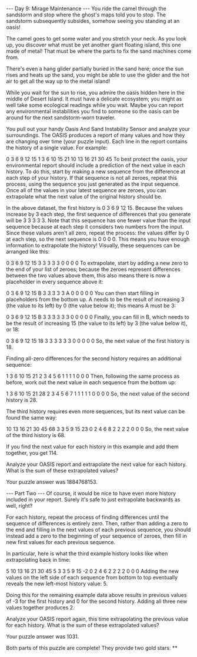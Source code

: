 --- Day 9: Mirage Maintenance ---
You ride the camel through the sandstorm and stop where the ghost's maps told you to stop. The sandstorm subsequently subsides, somehow seeing you standing at an oasis!

The camel goes to get some water and you stretch your neck. As you look up, you discover what must be yet another giant floating island, this one made of metal! That must be where the parts to fix the sand machines come from.

There's even a hang glider partially buried in the sand here; once the sun rises and heats up the sand, you might be able to use the glider and the hot air to get all the way up to the metal island!

While you wait for the sun to rise, you admire the oasis hidden here in the middle of Desert Island. It must have a delicate ecosystem; you might as well take some ecological readings while you wait. Maybe you can report any environmental instabilities you find to someone so the oasis can be around for the next sandstorm-worn traveler.

You pull out your handy Oasis And Sand Instability Sensor and analyze your surroundings. The OASIS produces a report of many values and how they are changing over time (your puzzle input). Each line in the report contains the history of a single value. For example:

0 3 6 9 12 15
1 3 6 10 15 21
10 13 16 21 30 45
To best protect the oasis, your environmental report should include a prediction of the next value in each history. To do this, start by making a new sequence from the difference at each step of your history. If that sequence is not all zeroes, repeat this process, using the sequence you just generated as the input sequence. Once all of the values in your latest sequence are zeroes, you can extrapolate what the next value of the original history should be.

In the above dataset, the first history is 0 3 6 9 12 15. Because the values increase by 3 each step, the first sequence of differences that you generate will be 3 3 3 3 3. Note that this sequence has one fewer value than the input sequence because at each step it considers two numbers from the input. Since these values aren't all zero, repeat the process: the values differ by 0 at each step, so the next sequence is 0 0 0 0. This means you have enough information to extrapolate the history! Visually, these sequences can be arranged like this:

0   3   6   9  12  15
  3   3   3   3   3
    0   0   0   0
To extrapolate, start by adding a new zero to the end of your list of zeroes; because the zeroes represent differences between the two values above them, this also means there is now a placeholder in every sequence above it:

0   3   6   9  12  15   B
  3   3   3   3   3   A
    0   0   0   0   0
You can then start filling in placeholders from the bottom up. A needs to be the result of increasing 3 (the value to its left) by 0 (the value below it); this means A must be 3:

0   3   6   9  12  15   B
  3   3   3   3   3   3
    0   0   0   0   0
Finally, you can fill in B, which needs to be the result of increasing 15 (the value to its left) by 3 (the value below it), or 18:

0   3   6   9  12  15  18
  3   3   3   3   3   3
    0   0   0   0   0
So, the next value of the first history is 18.

Finding all-zero differences for the second history requires an additional sequence:

1   3   6  10  15  21
  2   3   4   5   6
    1   1   1   1
      0   0   0
Then, following the same process as before, work out the next value in each sequence from the bottom up:

1   3   6  10  15  21  28
  2   3   4   5   6   7
    1   1   1   1   1
      0   0   0   0
So, the next value of the second history is 28.

The third history requires even more sequences, but its next value can be found the same way:

10  13  16  21  30  45  68
   3   3   5   9  15  23
     0   2   4   6   8
       2   2   2   2
         0   0   0
So, the next value of the third history is 68.

If you find the next value for each history in this example and add them together, you get 114.

Analyze your OASIS report and extrapolate the next value for each history. What is the sum of these extrapolated values?

Your puzzle answer was 1884768153.

--- Part Two ---
Of course, it would be nice to have even more history included in your report. Surely it's safe to just extrapolate backwards as well, right?

For each history, repeat the process of finding differences until the sequence of differences is entirely zero. Then, rather than adding a zero to the end and filling in the next values of each previous sequence, you should instead add a zero to the beginning of your sequence of zeroes, then fill in new first values for each previous sequence.

In particular, here is what the third example history looks like when extrapolating back in time:

5  10  13  16  21  30  45
  5   3   3   5   9  15
   -2   0   2   4   6
      2   2   2   2
        0   0   0
Adding the new values on the left side of each sequence from bottom to top eventually reveals the new left-most history value: 5.

Doing this for the remaining example data above results in previous values of -3 for the first history and 0 for the second history. Adding all three new values together produces 2.

Analyze your OASIS report again, this time extrapolating the previous value for each history. What is the sum of these extrapolated values?

Your puzzle answer was 1031.

Both parts of this puzzle are complete! They provide two gold stars: **
